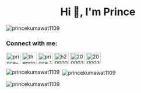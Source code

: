 <h1 align="center">Hi 👋, I'm Prince</h1>
<p align="left"> <img src="https://komarev.com/ghpvc/?username=princekumawat1109&label=Profile%20views&color=0e75b6&style=flat" alt="princekumawat1109" /> </p>

<h3 align="left">Connect with me:</h3>
<p align="left">
<a href="https://linkedin.com/in/prince-kumawat" target="blank"><img align="center" src="https://raw.githubusercontent.com/rahuldkjain/github-profile-readme-generator/master/src/images/icons/Social/linked-in-alt.svg" alt="prince-kumawat" height="30" width="40" /></a>
<a href="https://instagram.com/theprincekumawat" target="blank"><img align="center" src="https://raw.githubusercontent.com/rahuldkjain/github-profile-readme-generator/master/src/images/icons/Social/instagram.svg" alt="theprincekumawat" height="30" width="40" /></a>
<a href="https://www.codechef.com/users/prince_1608" target="blank"><img align="center" src="https://cdn.jsdelivr.net/npm/simple-icons@3.1.0/icons/codechef.svg" alt="prince_1608" height="30" width="40" /></a>
<a href="https://www.hackerrank.com/h2000030824" target="blank"><img align="center" src="https://raw.githubusercontent.com/rahuldkjain/github-profile-readme-generator/master/src/images/icons/Social/hackerrank.svg" alt="h2000030824" height="30" width="40" /></a>
<a href="https://codeforces.com/profile/2000030824_klu" target="blank"><img align="center" src="https://raw.githubusercontent.com/rahuldkjain/github-profile-readme-generator/master/src/images/icons/Social/codeforces.svg" alt="2000030824_klu" height="30" width="40" /></a>
<a href="https://www.leetcode.com/2000030824_prince" target="blank"><img align="center" src="https://raw.githubusercontent.com/rahuldkjain/github-profile-readme-generator/master/src/images/icons/Social/leet-code.svg" alt="2000030824_prince" height="30" width="40" /></a>
</p>

<p><img align="left" src="https://github-readme-stats.vercel.app/api/top-langs?username=princekumawat1109&show_icons=true&locale=en&layout=compact" alt="princekumawat1109" /></p>

<p>&nbsp;<img align="center" src="https://github-readme-stats.vercel.app/api?username=princekumawat1109&show_icons=true&locale=en" alt="princekumawat1109" /></p>

<p><img align="center" src="https://github-readme-streak-stats.herokuapp.com/?user=princekumawat1109&" alt="princekumawat1109" /></p>
